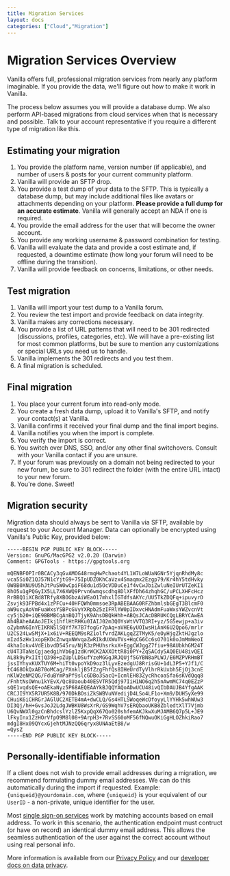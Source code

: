 ```yaml
---
title: Migration Services
layout: docs
categories: ["Cloud","Migration"]
---
```


# Migration Services Overview

Vanilla offers full, professional migration services from nearly any platform imaginable. If you provide the data, we'll figure out how to make it work in Vanilla.

The process below assumes you will provide a database dump. We also perform API-based migrations from cloud services when that is necessary and possible. Talk to your account representative if you require a different type of migration like this.

## Estimating your migration

1. You provide the platform name, version number (if applicable), and number of users & posts for your current community platform.
2. Vanilla will provide an SFTP drop.
3. You provide a test dump of your data to the SFTP. This is typically a database dump, but may include additional files like avatars or attachments depending on your platform. **Please provide a full dump for an accurate estimate**. Vanilla will generally accept an NDA if one is required.
4. You provide the email address for the user that will become the owner account.
5. You provide any working username & password combination for testing.
6. Vanilla will evaluate the data and provide a cost estimate and, if requested, a downtime estimate (how long your forum will need to be offline during the transition).
7. Vanilla will provide feedback on concerns, limitations, or other needs.

## Test migration

1. Vanilla will import your test dump to a Vanilla forum.
2. You review the test import and provide feedback on data integrity.
3. Vanilla makes any corrections necessary.
4. You provide a list of URL patterns that will need to be 301 redirected (discussions, profiles, categories, etc). We will have a pre-existing list for most common platforms, but be sure to mention any customizations or special URLs you need us to handle.
5. Vanilla implements the 301 redirects and you test them.
6. A final migration is scheduled.

## Final migration

1. You place your current forum into read-only mode.
2. You create a fresh data dump, upload it to Vanilla's SFTP, and notify your contact(s) at Vanilla.
3. Vanilla confirms it received your final dump and the final import begins.
4. Vanilla notifies you when the import is complete.
5. You verify the import is correct.
6. You switch over DNS, SSO, and/or any other final switchovers. Consult with your Vanilla contact if you are unsure.
7. If your forum was previously on a domain not being redirected to your new forum, be sure to 301 redirect the folder (with the entire URL intact) to your new forum.
8. You're done. Sweet!

## Migration security

Migration data should always be sent to Vanilla via SFTP, available by request to your Account Manager. Data can optionally be encrypted using Vanilla's Public Key, provided below:

  ```
  -----BEGIN PGP PUBLIC KEY BLOCK-----
  Version: GnuPG/MacGPG2 v2.0.20 (Darwin)
  Comment: GPGTools - https://gpgtools.org
  
  mQENBFOPIr0BCACy3qGvAMOG48rmqHwPchaot4YL1W7LoWUaNGNr5YjqnRhdMy8c
  vca5Si0Z1QJ57N1cYjtG9+75IpUDZ0KhCaVzx4Smaqmx2Ezgp79/Kr4hY5tdHvky
  0W8B0XNU9U5hJtPuSW0wCpiF68du1d5OcVDDuCe1f4vCwJbiZwluNeIUrUTZeKI1
  8hO5u1gPQGyIX5LL7X6XWQ9Prvn6wmqscdhg8DlXFfDh64zhqhGC/uPCLXHFcHcz
  RrBBQ1iXCBd8TRfy8XBOGbzAiWEaO17mhxlIGTdfsAKYc/UU5TkZDQFq+ipuvyrD
  Zsvjk93FPBd4x1zPFCu+40HFQWh0mmsoe3RpABEBAAG0RFZhbmlsbGEgT3BlcmF0
  aW9ucyAoVmFuaWxsYSBPcGVyYXRpb25zIFRlYW0pIDxvcHNAdmFuaWxsYWZvcnVt
  cy5jb20+iQE9BBMBCgAnBQJTjyK9AhsDBQkHhh+ABQsJCAcDBRUKCQgLBRYCAwEA
  Ah4BAheAAAoJEIkj1hflHtRHKu0IAIJ02m3Q0YsWtVVTQ3RI+yz/5G5ewjp+a3iv
  oZybmNGInYEIKRNSlSQYf7K7B7fogGr7pAq+aVHE6yUOIwsHiAnK6U2Qpo6/mrlr
  U2CS24LwSMjX+1x6iV+REEQM9sRZ1olfvrdZAKLgqZZTMyK5/eOyHjgZktHJgzlo
  mIzd5zHx1xopEKDcZnwqxNWvqaZwRIkdUXWuTVs+HqCG6Cc6sO701k0oJmMmWeoI
  4khaIokv4VdEibvdD545ru/NjR3zPHUhsrkxX+EggCWJggZ7fiu+98AUbkhGM24T
  cU4T3TaNsCgjaedgihVb6g1zdKrWCK2AXXOttR8i0PY+ZqSACdy5AQ0EU48ivQEI
  AL8k9yPxIItjQ398+pZUplLDSufYzeMGGgJRJQUjfSGYBN8aPLWJ/E6MZPVRHmBT
  jssIYhyxKUXTUY6M+hiTt0vpoYkD9oz3lLyvEzedgUJ8RrisGU+1dL3P5+YJf1/C
  tC468OkQxAB70oMCag/PXnkljB5fZzgFhfQs8IHeUrdTyVlhrRkUxbh5EjOj3cnE
  nKlW2eNM2QG/FduBYmPaPf9slcGDBo3SacQ+IcmlEH83ZycRhcoaSfa6sKVdQqq8
  /FnhtNsOWnu1kYEvX/Qc8Uaoub40ESVTR5Qdj97IiH1NO6q2h5nAwmMC74q0EZzP
  sQE1vqdsQE+oAEkaNyz5P68AEQEAAYkBJQQYAQoADwUCU48ivQIbDAUJB4YfgAAK
  CRCJI9YX5R7UR5K8B/970DkBOsiZkSWBVuNVedijD4LSo4LF1o+Xm9/DUH5yXe99
  CHuiK6iCHRGrJAGlUC2XETB4mA+dwCLQ/Gs4HTLSWoqeWcOfoyyLlYYHk5whWUw3
  DI3Qj/hH+GvsJoJ2LdgJWBKU8WsXrR/GS9WqhV7sERQbaoUKB8ZbledtXlT7Vjmb
  U6QvNWXl0gzCnBhdcslYzlZ5KxpQqX67Qo020shfemAKJkwXuMJAMB6Q7p5L+JE9
  lFkyInx1ZzHOrVfpO9M8l08+9ArpH3+7RvSS60oMF56fNQwuOKiGgHLOZhkiRao7
  mdgI8Hx09QYcxGjehtMJNzQQ6qryx8UNAaEtB8/w
  =QysZ
  -----END PGP PUBLIC KEY BLOCK-----
  ```

## Personally-identifiable information

If a client does not wish to provide email addresses during a migration, we recommend formulating dummy email addresses. We can do this automatically during the import if requested. Example: `{uniqueid}@yourdomain.com`, where `{uniqueid}` is your equivalent of our `UserID` - a non-private, unique identifier for the user.

Most [single sign-on services](http://docs.vanillaforums.com/features/sso/) work by matching accounts based on email address. To work in this scenario, the authentication endpoint must contruct (or have on record) an identical dummy email address. This allows the seamless authentication of the user against the correct account without using real personal info.

More information is available from our [Privacy Policy](https://vanillaforums.com/info/privacy) and our [developer docs on data privacy](/developers/data-privacy).